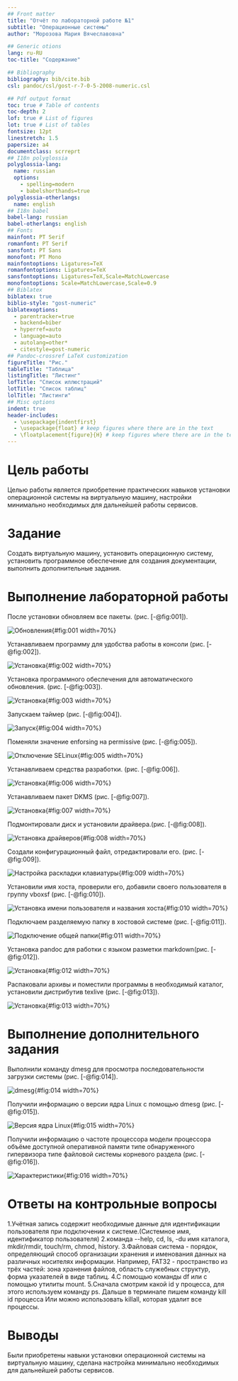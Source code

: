 ```yaml
---
## Front matter
title: "Отчёт по лабораторной работе №1"
subtitle: "Операционные системы"
author: "Морозова Мария Вячеславовна"

## Generic otions
lang: ru-RU
toc-title: "Содержание"

## Bibliography
bibliography: bib/cite.bib
csl: pandoc/csl/gost-r-7-0-5-2008-numeric.csl

## Pdf output format
toc: true # Table of contents
toc-depth: 2
lof: true # List of figures
lot: true # List of tables
fontsize: 12pt
linestretch: 1.5
papersize: a4
documentclass: scrreprt
## I18n polyglossia
polyglossia-lang:
  name: russian
  options:
	- spelling=modern
	- babelshorthands=true
polyglossia-otherlangs:
  name: english
## I18n babel
babel-lang: russian
babel-otherlangs: english
## Fonts
mainfont: PT Serif
romanfont: PT Serif
sansfont: PT Sans
monofont: PT Mono
mainfontoptions: Ligatures=TeX
romanfontoptions: Ligatures=TeX
sansfontoptions: Ligatures=TeX,Scale=MatchLowercase
monofontoptions: Scale=MatchLowercase,Scale=0.9
## Biblatex
biblatex: true
biblio-style: "gost-numeric"
biblatexoptions:
  - parentracker=true
  - backend=biber
  - hyperref=auto
  - language=auto
  - autolang=other*
  - citestyle=gost-numeric
## Pandoc-crossref LaTeX customization
figureTitle: "Рис."
tableTitle: "Таблица"
listingTitle: "Листинг"
lofTitle: "Список иллюстраций"
lotTitle: "Список таблиц"
lolTitle: "Листинги"
## Misc options
indent: true
header-includes:
  - \usepackage{indentfirst}
  - \usepackage{float} # keep figures where there are in the text
  - \floatplacement{figure}{H} # keep figures where there are in the text
---
```


# Цель работы

Целью работы является приобретение практических навыков установки операционной системы на виртуальную машину, настройки минимально
 необходимых для дальнейшей работы сервисов. 

# Задание

Создать виртуальную машину, установить операционную систему, установить программное обеспечение для создания документации, выполнить
 дополнительные задания.

# Выполнение лабораторной работы

После установки обновляем все пакеты. (рис. [-@fig:001]).

![Обновления](image/1.png){#fig:001 width=70%}

Устанавливаем программу для удобства работы в консоли (рис. [-@fig:002]).

![Установка](image/2.png){#fig:002 width=70%}

Установка программного обеспечения для автоматического обновления. (рис. [-@fig:003]).

![Установка](image/3.png){#fig:003 width=70%}

Запускаем таймер (рис. [-@fig:004]).

![Запуск](image/4.png){#fig:004 width=70%}

Поменяли значение enforsing на  permissive (рис. [-@fig:005]).

![Отключение SELinux](image/5.png){#fig:005 width=70%}

Устанавливаем средства разработки. (рис. [-@fig:006]).

![Установка](image/6.png){#fig:006 width=70%}

Устанавливаем пакет DKMS (рис. [-@fig:007]).

![Установка](image/7.png){#fig:007 width=70%}

Подмонтировали диск и установили драйвера.(рис. [-@fig:008]).

![Установка драйверов](image/8.png){#fig:008 width=70%}

Создали конфигурационный файл, отредактировали его. (рис. [-@fig:009]).

![Настройка раскладки клавиатуры](image/9.png){#fig:009 width=70%}

Установили имя хоста, проверили его, добавили своего пользователя в группу  vboxsf (рис. [-@fig:010]).

![Установка имени пользователя и названия хоста](image/10.png){#fig:010 width=70%}

Подключаем разделяемую папку в хостовой системе (рис. [-@fig:011]).

![Подключение общей папки](image/11.png){#fig:011 width=70%}

Установка pandoc для работки с языком разметки markdown(рис. [-@fig:012]).

![Установка](image/12.png){#fig:012 width=70%}

Распаковали архивы и поместили программы  в необходимый каталог, установили дистрибутив texlive (рис. [-@fig:013]).

![Установка](image/13.png){#fig:013 width=70%}

# Выполнение дополнительного задания

Выполнили команду dmesg для просмотра последовательности загрузки системы (рис. [-@fig:014]).

![dmesg](image/14.png){#fig:014 width=70%}

Получили информацию о версии ядра Linux c помощью dmesg (рис. [-@fig:015]).

![Версия ядра Linux](image/15.png){#fig:015 width=70%}

Получили информацию о частоте процессора модели процессора объёме доступной оперативной памяти типе обнаруженного гипервизора типе файловой
 системы корневого раздела (рис. [-@fig:016]).

![Характеристики](image/16.png){#fig:016 width=70%}

# Ответы на контрольные вопросы

1.Учётная запись содержит необходимые данные для идентификации пользователя при подключении к системе.(Системное имя, идентификатор
 пользователя)
2.команда --help, cd, ls, -du имя каталога, mkdir/rmdir, touch/rm, chmod, history.
3.Файловая система  - порядок, определяющий способ организации хранения и именования данных на различных носителях информации. Например,
 FAT32 - пространство из трёх частей: зона хранения файлов, область служебных структур, форма указателей в виде таблиц.
4.С помощью команды  df или с помощью утилиты  mount.
5.Сначала смотрим какой id у процесса,  для этого используем команду ps. Дальше в терминале пишем команду
   kill id процесса Или можно использовать killall, которая удалит все процессы.

# Выводы

Были приобретены навыки установки операционной системы на виртуальную машину, сделана настройка минимально необходимых для дальнейшей
 работы сервисов.

